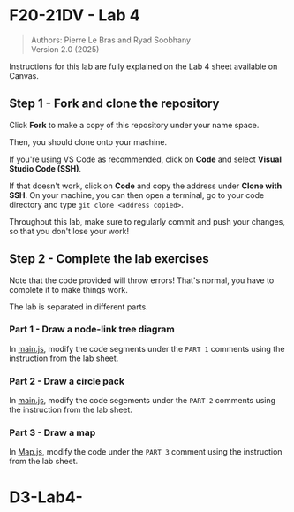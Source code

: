 # F20-21DV - Lab 4

> Authors: Pierre Le Bras and Ryad Soobhany <br>
> Version 2.0 (2025)

Instructions for this lab are fully explained on the Lab 4 sheet available on Canvas.

## Step 1 - Fork and clone the repository

Click **Fork** to make a copy of this repository under your name space.

Then, you should clone onto your machine.

If you're using VS Code as recommended, click on **Code** and select **Visual Studio Code (SSH)**.

If that doesn't work, click on **Code** and copy the address under **Clone with SSH**. On your machine, you can then open a terminal, go to your code directory and type `git clone <address copied>`.

Throughout this lab, make sure to regularly commit and push your changes, so that you don't lose your work!

## Step 2 - Complete the lab exercises

Note that the code provided will throw errors! That's normal, you have to complete it to make things work.

The lab is separated in different parts.

### Part 1 - Draw a node-link tree diagram 

In [main.js](scripts/main.js), modify the code segments under the `PART 1` comments using the instruction from the lab sheet.

### Part 2 - Draw a circle pack 

In [main.js](scripts/main.js), modify the code segements under the `PART 2` comments using the instruction from the lab sheet.

### Part 3 - Draw a map 

In [Map.js](scripts/Map.js), modify the code under the `PART 3` comment using the instruction from the lab sheet.
# D3-Lab4-
